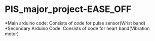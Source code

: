 # PIS_major_project-EASE_OFF
*Main arduino code: Consists of code for pulse sensor(Wrist band)
*Secondary Arduino Code: Consists of code for heart band(Vibration motor)
